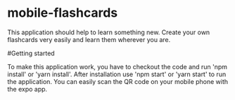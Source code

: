 # mobile-flashcards

This application should help to learn something new.
Create your own flashcards very easily and learn them wherever you are.

#Getting started

To make this application work, you have to checkout the code and run 'npm install' or 'yarn install'.
After installation use 'npm start' or 'yarn start' to run the application. You can easily scan the QR code on your mobile phone with the expo app.